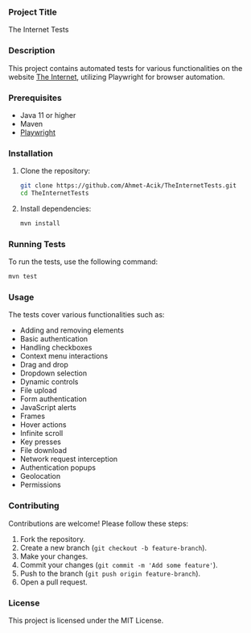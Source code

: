 ### Project Title
The Internet Tests

### Description
This project contains automated tests for various functionalities on the website [The Internet](https://the-internet.herokuapp.com/), utilizing Playwright for browser automation.

### Prerequisites
- Java 11 or higher
- Maven
- [Playwright](https://playwright.dev/java/docs/intro)

### Installation
1. Clone the repository:
    ```sh
    git clone https://github.com/Ahmet-Acik/TheInternetTests.git
    cd TheInternetTests
    ```

2. Install dependencies:
    ```sh
    mvn install
    ```

### Running Tests
To run the tests, use the following command:
```sh
mvn test
```

### Usage
The tests cover various functionalities such as:
- Adding and removing elements
- Basic authentication
- Handling checkboxes
- Context menu interactions
- Drag and drop
- Dropdown selection
- Dynamic controls
- File upload
- Form authentication
- JavaScript alerts
- Frames
- Hover actions
- Infinite scroll
- Key presses
- File download
- Network request interception
- Authentication popups
- Geolocation
- Permissions

### Contributing
Contributions are welcome! Please follow these steps:
1. Fork the repository.
2. Create a new branch (`git checkout -b feature-branch`).
3. Make your changes.
4. Commit your changes (`git commit -m 'Add some feature'`).
5. Push to the branch (`git push origin feature-branch`).
6. Open a pull request.

### License
This project is licensed under the MIT License.
